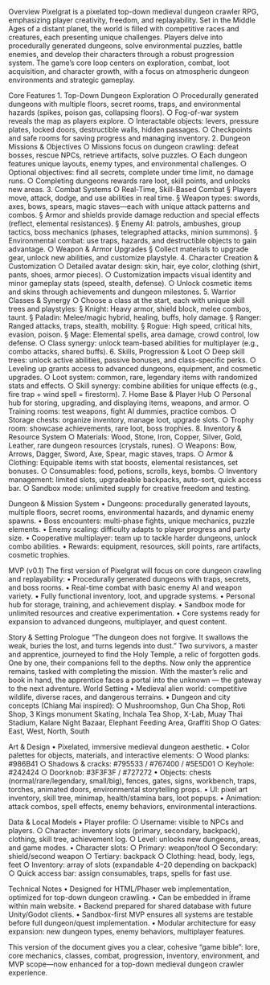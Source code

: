 
Overview
Pixelgrat is a pixelated top-down medieval dungeon crawler RPG, emphasizing player creativity, freedom, and replayability. Set in the Middle Ages of a distant planet, the world is filled with competitive races and creatures, each presenting unique challenges. Players delve into procedurally generated dungeons, solve environmental puzzles, battle enemies, and develop their characters through a robust progression system. The game’s core loop centers on exploration, combat, loot acquisition, and character growth, with a focus on atmospheric dungeon environments and strategic gameplay.

Core Features
    1. Top-Down Dungeon Exploration
        ○ Procedurally generated dungeons with multiple floors, secret rooms, traps, and environmental hazards (spikes, poison gas, collapsing floors).
        ○ Fog-of-war system reveals the map as players explore.
        ○ Interactable objects: levers, pressure plates, locked doors, destructible walls, hidden passages.
        ○ Checkpoints and safe rooms for saving progress and managing inventory.
    2. Dungeon Missions & Objectives
        ○ Missions focus on dungeon crawling: defeat bosses, rescue NPCs, retrieve artifacts, solve puzzles.
        ○ Each dungeon features unique layouts, enemy types, and environmental challenges.
        ○ Optional objectives: find all secrets, complete under time limit, no damage runs.
        ○ Completing dungeons rewards rare loot, skill points, and unlocks new areas.
    3. Combat Systems
        ○ Real-Time, Skill-Based Combat
            § Players move, attack, dodge, and use abilities in real time.
            § Weapon types: swords, axes, bows, spears, magic staves—each with unique attack patterns and combos.
            § Armor and shields provide damage reduction and special effects (reflect, elemental resistances).
            § Enemy AI: patrols, ambushes, group tactics, boss mechanics (phases, telegraphed attacks, minion summons).
            § Environmental combat: use traps, hazards, and destructible objects to gain advantage.
        ○ Weapon & Armor Upgrades
            § Collect materials to upgrade gear, unlock new abilities, and customize playstyle.
    4. Character Creation & Customization
        ○ Detailed avatar design: skin, hair, eye color, clothing (shirt, pants, shoes, armor pieces).
        ○ Customization impacts visual identity and minor gameplay stats (speed, stealth, defense).
        ○ Unlock cosmetic items and skins through achievements and dungeon milestones.
    5. Warrior Classes & Synergy
        ○ Choose a class at the start, each with unique skill trees and playstyles:
            § Knight: Heavy armor, shield block, melee combos, taunt.
            § Paladin: Melee/magic hybrid, healing, buffs, holy damage.
            § Ranger: Ranged attacks, traps, stealth, mobility.
            § Rogue: High speed, critical hits, evasion, poison.
            § Mage: Elemental spells, area damage, crowd control, low defense.
        ○ Class synergy: unlock team-based abilities for multiplayer (e.g., combo attacks, shared buffs).
    6. Skills, Progression & Loot
        ○ Deep skill trees: unlock active abilities, passive bonuses, and class-specific perks.
        ○ Leveling up grants access to advanced dungeons, equipment, and cosmetic upgrades.
        ○ Loot system: common, rare, legendary items with randomized stats and effects.
        ○ Skill synergy: combine abilities for unique effects (e.g., fire trap + wind spell = firestorm).
    7. Home Base & Player Hub
        ○ Personal hub for storing, upgrading, and displaying items, weapons, and armor.
        ○ Training rooms: test weapons, fight AI dummies, practice combos.
        ○ Storage chests: organize inventory, manage loot, upgrade slots.
        ○ Trophy room: showcase achievements, rare loot, boss trophies.
    8. Inventory & Resource System
        ○ Materials: Wood, Stone, Iron, Copper, Silver, Gold, Leather, rare dungeon resources (crystals, runes).
        ○ Weapons: Bow, Arrows, Dagger, Sword, Axe, Spear, magic staves, traps.
        ○ Armor & Clothing: Equipable items with stat boosts, elemental resistances, set bonuses.
        ○ Consumables: food, potions, scrolls, keys, bombs.
        ○ Inventory management: limited slots, upgradeable backpacks, auto-sort, quick access bar.
        ○ Sandbox mode: unlimited supply for creative freedom and testing.

Dungeon & Mission System
    • Dungeons: procedurally generated layouts, multiple floors, secret rooms, environmental hazards, and dynamic enemy spawns.
    • Boss encounters: multi-phase fights, unique mechanics, puzzle elements.
    • Enemy scaling: difficulty adapts to player progress and party size.
    • Cooperative multiplayer: team up to tackle harder dungeons, unlock combo abilities.
    • Rewards: equipment, resources, skill points, rare artifacts, cosmetic trophies.

MVP (v0.1)
The first version of Pixelgrat will focus on core dungeon crawling and replayability:
    • Procedurally generated dungeons with traps, secrets, and boss rooms.
    • Real-time combat with basic enemy AI and weapon variety.
    • Fully functional inventory, loot, and upgrade systems.
    • Personal hub for storage, training, and achievement display.
    • Sandbox mode for unlimited resources and creative experimentation.
    • Core systems ready for expansion to advanced dungeons, multiplayer, and quest content.

Story & Setting
Prologue
    “The dungeon does not forgive. It swallows the weak, buries the lost, and turns legends into dust.”
    Two survivors, a master and apprentice, journeyed to find the Holy Temple, a relic of forgotten gods. One by one, their companions fell to the depths. Now only the apprentice remains, tasked with completing the mission. With the master’s relic and book in hand, the apprentice faces a portal into the unknown — the gateway to the next adventure.
World Setting
    • Medieval alien world: competitive wildlife, diverse races, and dangerous terrains.
    • Dungeon and city concepts (Chiang Mai inspired):
        ○ Mushroomshop, Gun Cha Shop, Roti Shop, 3 Kings monument Skating, Inchala Tea Shop, X-Lab, Muay Thai Stadium, Kalare Night Bazaar, Elephant Feeding Area, Graffiti Shop
        ○ Gates: East, West, North, South

Art & Design
    • Pixelated, immersive medieval dungeon aesthetic.
    • Color palettes for objects, materials, and interactive elements:
        ○ Wood planks: #986B41
        ○ Shadows & cracks: #795533 / #767400 / #5E5D01
        ○ Keyhole: #242424
        ○ Doorknob: #3F3F3F / #727272
    • Objects: chests (normal/rare/legendary, small/big), fences, gates, signs, workbench, traps, torches, animated doors, environmental storytelling props.
    • UI: pixel art inventory, skill tree, minimap, health/stamina bars, loot popups.
    • Animation: attack combos, spell effects, enemy behaviors, environmental interactions.

Data & Local Models
    • Player profile:
        ○ Username: visible to NPCs and players.
        ○ Character: inventory slots (primary, secondary, backpack), clothing, skill tree, achievement log.
        ○ Level: unlocks new dungeons, areas, and game modes.
    • Character slots:
        ○ Primary: weapon/tool
        ○ Secondary: shield/second weapon
        ○ Tertiary: backpack
        ○ Clothing: head, body, legs, feet
        ○ Inventory: array of slots (expandable 4–20 depending on backpack)
        ○ Quick access bar: assign consumables, traps, spells for fast use.

Technical Notes
    • Designed for HTML/Phaser web implementation, optimized for top-down dungeon crawling.
    • Can be embedded in iframe within main website.
    • Backend prepared for shared database with future Unity/Godot clients.
    • Sandbox-first MVP ensures all systems are testable before full dungeon/quest implementation.
    • Modular architecture for easy expansion: new dungeon types, enemy behaviors, multiplayer features.

This version of the document gives you a clear, cohesive “game bible”: lore, core mechanics, classes, combat, progression, inventory, environment, and MVP scope—now enhanced for a top-down medieval dungeon crawler experience.
